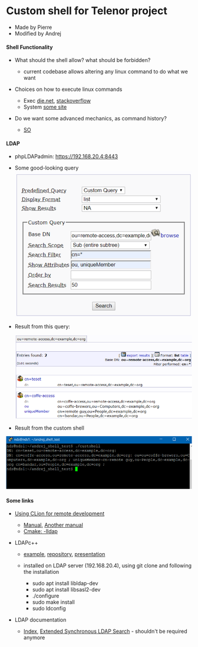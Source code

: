 # Custom shell for Telenor project

* Made by Pierre
* Modified by Andrej

#### Shell Functionality

* What should the shell allow? what should be forbidden?
  * current codebase allows altering any linux command to do what we want

* Choices on how to execute linux commands
  * Exec [die.net](<https://linux.die.net/man/3/execvp>), [stackoverflow](<https://stackoverflow.com/questions/27541910/how-to-use-execvp>)
  * System [some site](<https://www.geeksforgeeks.org/system-call-in-c/>)

* Do we want some advanced mechanics, as command history?
  * [SO](<https://stackoverflow.com/questions/8435923/getting-arrow-keys-from-cin>)

#### LDAP

* phpLDAPadmin: https://192.168.20.4:8443

* Some good-looking query
  ![](readme_img/query_001.png)

* Result from this query:

  ![](readme_img/query_output.png)

* Result from the custom shell

![](readme_img/shell_output.png)



#### Some links

* [Using CLion for remote development](<https://www.youtube.com/watch?v=g1zPcja3zAU>)
  * [Manual](<https://blog.jetbrains.com/clion/2018/09/initial-remote-dev-support-clion/>), [Another manual](<https://www.jetbrains.com/help/clion/remote-projects-support.html>)
  * [Cmake: -lldap](<https://stackoverflow.com/questions/34625627/how-to-link-to-the-c-math-library-with-cmake>)
* LDAPc++
  * [example](<https://github.com/openldap/openldap/blob/master/contrib/ldapc%2B%2B/examples/main.cpp>), [repository](<https://github.com/openldap/openldap/tree/master/contrib/ldapc%2B%2B>), [presentation](<https://www.openldap.org/conf/odd-tuebingen-2006/Ralf.pdf>)

  * installed on LDAP server (192.168.20.4), using git clone and following the installation

    * sudo apt install libldap-dev
    * sudo apt install libsasl2-dev
    * ./configure
    * sudo make install
    * sudo ldconfig

    
* LDAP documentation

  * [Index](<https://linux.die.net/man/3/ldap>), [Extended Synchronous LDAP Search](<https://linux.die.net/man/3/ldap_search_ext_s>) - shouldn't be required anymore

